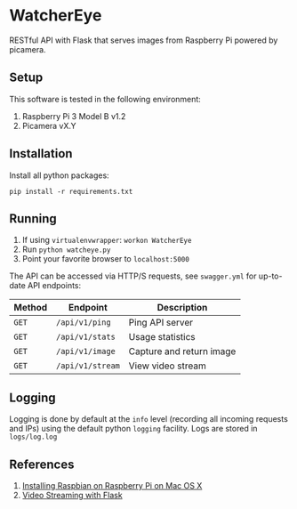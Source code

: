 # WatcherEye
RESTful API with Flask that serves images from Raspberry Pi powered by picamera.

## Setup
This software is tested in the following environment:
1. Raspberry Pi 3 Model B v1.2
2. Picamera vX.Y

## Installation
Install all python packages:

`pip install -r requirements.txt`

## Running
1. If using `virtualenvwrapper`: `workon WatcherEye`
2. Run `python watcheye.py` 
3. Point your favorite browser to `localhost:5000`

The API can be accessed via HTTP/S requests, see `swagger.yml` for up-to-date API endpoints:

| Method | Endpoint | Description |
|-|-|-|
| `GET` | `/api/v1/ping` | Ping API server |
| `GET` | `/api/v1/stats` | Usage statistics |
| `GET` | `/api/v1/image` | Capture and return image |
| `GET` | `/api/v1/stream` | View video stream |

## Logging
Logging is done by default at the `info` level (recording all incoming requests and IPs) using the default python `logging` facility. Logs are stored in `logs/log.log`

## References
1. [Installing Raspbian on Raspberry Pi on Mac OS X](https://www.raspberrypi.org/documentation/installation/installing-images/)
2. [Video Streaming with Flask](https://blog.miguelgrinberg.com/post/video-streaming-with-flask)
